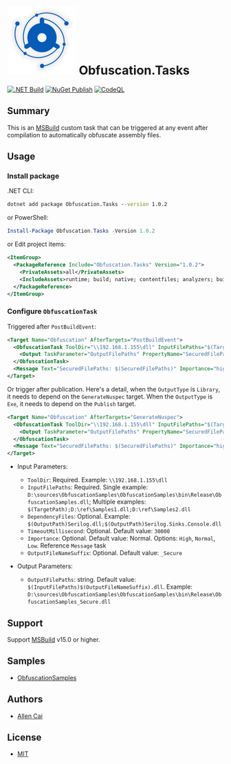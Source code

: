 # ![Obfuscation.Tasks](logo.png) Obfuscation.Tasks

[![.NET Build](https://github.com/VAllens/Obfuscation.Tasks/actions/workflows/build.yml/badge.svg?branch=develop)](https://github.com/VAllens/Obfuscation.Tasks/actions/workflows/build.yml)
[![NuGet Publish](https://github.com/VAllens/Obfuscation.Tasks/actions/workflows/publish.yml/badge.svg?branch=develop&event=pull_request)](https://github.com/VAllens/Obfuscation.Tasks/actions/workflows/publish.yml)
[![CodeQL](https://github.com/VAllens/Obfuscation.Tasks/actions/workflows/codeql-analysis.yml/badge.svg)](https://github.com/VAllens/Obfuscation.Tasks/actions/workflows/codeql-analysis.yml)

## Summary

This is an [MSBuild](https://github.com/dotnet/msbuild) custom task that can be triggered at any event after compilation to automatically obfuscate assembly files.

## Usage

### Install package

.NET CLI:

```cmd
dotnet add package Obfuscation.Tasks --version 1.0.2
```

or PowerShell:

```powershell
Install-Package Obfuscation.Tasks -Version 1.0.2
```

or Edit project items:

```xml
<ItemGroup>
  <PackageReference Include="Obfuscation.Tasks" Version="1.0.2">
    <PrivateAssets>all</PrivateAssets>
    <IncludeAssets>runtime; build; native; contentfiles; analyzers; buildtransitive</IncludeAssets>
  </PackageReference>
</ItemGroup>
```

### Configure `ObfuscationTask`

Triggered after `PostBuildEvent`:

```xml
<Target Name="Obfuscation" AfterTargets="PostBuildEvent">
  <ObfuscationTask ToolDir="\\192.168.1.155\dll" InputFilePaths="$(TargetPath)" DependencyFiles="" OutputFileNameSuffix="" TimeoutMillisecond="2000" Importance="high">
    <Output TaskParameter="OutputFilePaths" PropertyName="SecuredFilePaths" />
  </ObfuscationTask>
  <Message Text="SecuredFilePaths: $(SecuredFilePaths)" Importance="high" />
</Target>
```

Or trigger after publication.
Here's a detail, when the `OutputType` is `Library`, it needs to depend on the `GenerateNuspec` target.
When the `OutputType` is `Exe`, it needs to depend on the `Publish` target.

```xml
<Target Name="Obfuscation" AfterTargets="GenerateNuspec">
  <ObfuscationTask ToolDir="\\192.168.1.155\dll" InputFilePaths="$(TargetPath)" Importance="low">
    <Output TaskParameter="OutputFilePaths" PropertyName="SecuredFilePaths" />
  </ObfuscationTask>
  <Message Text="SecuredFilePaths: $(SecuredFilePaths)" Importance="high" />
</Target>
```

- Input Parameters:
    - `ToolDir`: Required. Example: `\\192.168.1.155\dll`
    - `InputFilePaths`: Required. Single example: `D:\sources\ObfuscationSamples\ObfuscationSamples\bin\Release\ObfuscationSamples.dll`; Multiple examples: `$(TargetPath);D:\ref\Samples1.dll;D:\ref\Samples2.dll`
    - `DependencyFiles`: Optional. Example: `$(OutputPath)Serilog.dll;$(OutputPath)Serilog.Sinks.Console.dll`
    - `TimeoutMillisecond`: Optional. Default value: `30000`
    - `Importance`: Optional. Default value: Normal. Options: `High`, `Normal`, `Low`. Reference `Message` task
    - `OutputFileNameSuffix`: Optional. Default value: `_Secure`
      
- Output Parameters:
    - `OutputFilePaths`: string. Default value: `$(InputFilePaths)$(OutputFileNameSuffix).dll`. Example: `D:\sources\ObfuscationSamples\ObfuscationSamples\bin\Release\ObfuscationSamples_Secure.dll`

## Support

Support [MSBuild](https://github.com/dotnet/msbuild) v15.0 or higher.

## Samples

- [ObfuscationSamples](https://github.com/VAllens/Obfuscation.Tasks/tree/main/samples)

## Authors

- [Allen Cai](https://github.com/VAllens)

## License

- [MIT](LICENSE)
